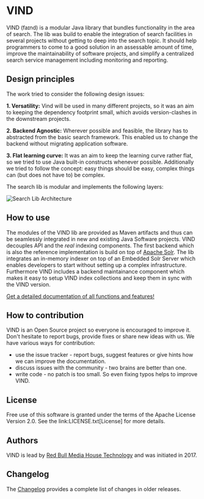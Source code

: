 # VIND

VIND (faɪnd) is a modular Java library that bundles functionality in the area of search. The lib was build to enable 
the integration of search facilities in several projects without getting to deep into the 
search topic. It should help programmers to come to a good solution in an assessable amount of time, improve the 
maintainability of software projects, and simplify a centralized search service management including monitoring and reporting.
 
## Design principles

The work tried to consider the following design issues:

**1. Versatility:** Vind will be used in many different projects, so it was an aim to keeping the dependency footprint small, 
which avoids version-clashes in the downstream projects.

**2. Backend Agnostic:** Wherever possible and feasible, the library has to abstracted from the basic search framework. This enabled us to change the
backend without migrating application software.

**3. Flat learning curve:** It was an aim to keep the learning curve rather flat, so we tried to use Java built-in constructs whenever possible. Additionally
we tried to follow the concept: easy things should be easy, complex things can (but does not have to) be complex.

The search lib is modular and implements the following layers:

![Search Lib Architecture](./docs/imges/layer_cake.png)

## How to use

The modules of the VIND lib are provided as Maven artifacts and thus can be seamlessly integrated in new and existing Java Software
projects. VIND decouples API and the *real* indexing components. The first backend which is also the reference implementation is build
on top of [Apache Solr](http://lucene.apache.org/solr/). The lib integrates an in-memory indexer on top of an Embedded Solr Server 
which enables developers to start without setting up a complex infrastructure. Furthermore VIND includes a backend maintainance component
which makes it easy to setup VIND index collections and keep them in sync with the VIND version.

[Get a detailed documentation of all functions and features!](https://rbmhtechnology.github.io/vind/)

## How to contribution

VIND is an Open Source project so everyone is encouraged to improve it. Don't hesitate to report bugs, provide fixes or
share new ideas with us. We have various ways for contribution:

* use the issue tracker - report bugs, suggest features or give hints how we can improve the documentation.
* discuss issues with the community - two brains are better than one.
* write code - no patch is too small. So even fixing typos helps to improve VIND.

## License
Free use of this software is granted under the terms of the Apache License Version 2.0.
See the link:LICENSE.txt[License] for more details.

## Authors
VIND is lead by [Red Bull Media House Technology](https://github.com/RBMHTechnology) and was initiated in 2017.

## Changelog
The [Changelog](./docs/changelog.adoc) provides a complete list of changes in older releases.
